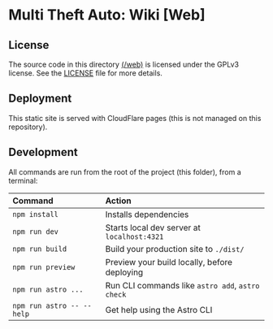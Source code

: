 # Multi Theft Auto: Wiki [Web]

## License

The source code in this directory [(/web)](/web) is licensed under the GPLv3 license. See the [LICENSE](./LICENSE) file for more details.

## Deployment

This static site is served with CloudFlare pages (this is not managed on this repository).

## Development

All commands are run from the root of the project (this folder), from a terminal:

| Command                   | Action                                           |
| :------------------------ | :----------------------------------------------- |
| `npm install`             | Installs dependencies                            |
| `npm run dev`             | Starts local dev server at `localhost:4321`      |
| `npm run build`           | Build your production site to `./dist/`          |
| `npm run preview`         | Preview your build locally, before deploying     |
| `npm run astro ...`       | Run CLI commands like `astro add`, `astro check` |
| `npm run astro -- --help` | Get help using the Astro CLI                     |
